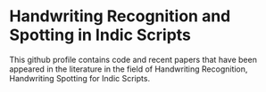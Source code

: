 # Handwriting Recognition and Spotting in Indic Scripts
This github profile contains code and recent papers that have been appeared in the literature in the field of Handwriting Recognition, Handwriting Spotting for Indic Scripts. 
